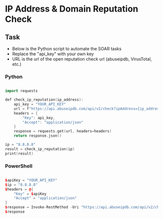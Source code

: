 # IP Address & Domain Reputation Check


## Task

* Below is the Python script to automate the SOAR tasks
* Replace the "api_key" with your own key
* URL is the url of the open reputation check url (abuseipdb, VirusTotal, etc.)

### Python

```cpp

import requests

def check_ip_reputation(ip_address):
    api_key = "YOUR_API_KEY"
    url = f"https://api.abuseipdb.com/api/v2/check?ipAddress={ip_address}"
    headers = {
        "Key": api_key,
        "Accept": "application/json"
    }
    response = requests.get(url, headers=headers)
    return response.json()

ip = "8.8.8.8"
result = check_ip_reputation(ip)
print(result)

```

### PowerShell

```cpp

$apiKey = "YOUR_API_KEY"
$ip = "8.8.8.8"
$headers = @{
    "Key" = $apiKey
    "Accept" = "application/json"
}
$response = Invoke-RestMethod -Uri "https://api.abuseipdb.com/api/v2/check?ipAddress=$ip" -Headers $headers
$response

```
